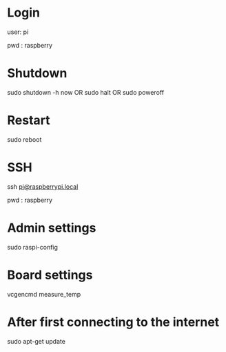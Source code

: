 # Login

user: pi

pwd : raspberry

# Shutdown
sudo shutdown -h now OR sudo halt OR sudo poweroff

# Restart

sudo reboot

# SSH

ssh pi@raspberrypi.local

pwd : raspberry

# Admin settings

sudo raspi-config

# Board settings

vcgencmd measure_temp

# After first connecting to the internet 

sudo apt-get update
